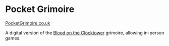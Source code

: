 # Pocket Grimoire

[PocketGrimoire.co.uk](https://www.pocketgrimoire.co.uk)

A digital version of the [Blood on the Clocktower](https://bloodontheclocktower.com) grimoire, allowing in-person games.
